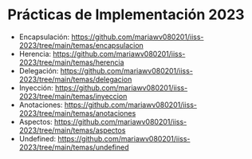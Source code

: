 # Prácticas de Implementación 2023

+ Encapsulación: https://github.com/mariawv080201/iiss-2023/tree/main/temas/encapsulacion
+ Herencia: https://github.com/mariawv080201/iiss-2023/tree/main/temas/herencia
+ Delegación: https://github.com/mariawv080201/iiss-2023/tree/main/temas/delegacion
+ Inyección: https://github.com/mariawv080201/iiss-2023/tree/main/temas/inyeccion
+ Anotaciones: https://github.com/mariawv080201/iiss-2023/tree/main/temas/anotaciones
+ Aspectos: https://github.com/mariawv080201/iiss-2023/tree/main/temas/aspectos
+ Undefined: https://github.com/mariawv080201/iiss-2023/tree/main/temas/undefined
